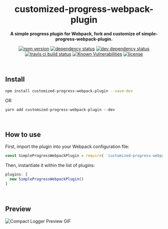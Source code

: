 <div align="center">

# customized-progress-webpack-plugin

**A simple progress plugin for Webpack, fork and customize of simple-progress-webpack-plugin.**

[![npm version](https://img.shields.io/npm/v/simple-progress-webpack-plugin.svg?maxAge=3600&style=flat)](https://www.npmjs.com/package/customized-progress-webpack-plugin)
[![dependency status](https://img.shields.io/david/thundernet8/customized-progress-webpack-plugin.svg?maxAge=3600&style=flat)](https://david-dm.org/thundernet8/customized-progress-webpack-plugin)
[![dev dependency status](https://img.shields.io/david/dev/thundernet8/customized-progress-webpack-plugin.svg?maxAge=3600&style=flat)](https://david-dm.org/thundernet8/customized-progress-webpack-plugin?type=dev)
[![travis ci build status](https://img.shields.io/travis/thundernet8/customized-progress-webpack-plugin/master.svg?maxAge=3600&style=flat)](https://travis-ci.org/thundernet8/customized-progress-webpack-plugin)
[![Known Vulnerabilities](https://snyk.io/test/github/thundernet8/customized-progress-webpack-plugin/badge.svg)](https://snyk.io/test/github/thundernet8/customized-progress-webpack-plugin)
[![license](https://img.shields.io/npm/l/customized-progress-webpack-plugin.svg?maxAge=3600&style=flat)](https://github.com/thundernet8/customized-progress-webpack-plugin/LICENSE)

</div>

<br>

## Install

``` bash
npm install customized-progress-webpack-plugin --save-dev
```

OR

```
yarn add customized-progress-webpack-plugin --dev
```

<br>

## How to use

First, import the plugin into your Webpack configuration file:

``` javascript
const SimpleProgressWebpackPlugin = require( 'customized-progress-webpack-plugin' );
```

Then, instantiate it within the list of plugins:

``` javascript
plugins: [
  new SimpleProgressWebpackPlugin()
]
```

<br>

## Preview

![Compact Logger Preview GIF](/compact-logger-preview.gif?raw=true)
